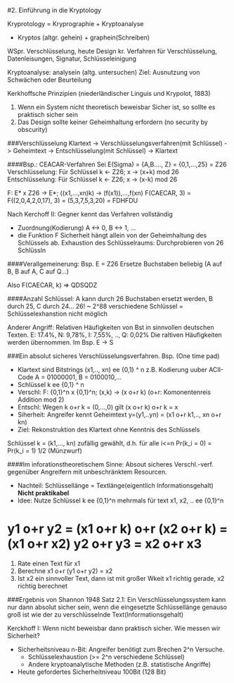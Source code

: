 #2. Einführung in die Kryptology

Kryprotology = Kryprographie + Kryptoanalyse
- Kryptos (altgr. gehein) + graphein(Schreiben)

WSpr. Verschlüsselung, heute Design kr. Verfahren für Verschlüsselung,
Datenleisungen, Signatur, Schlüsseleinigung

Kryptoanalyse: analysein (altg. untersuchen)
Ziel: Ausnutzung von Schwächen oder Beurteilung

Kerkhoffsche Prinzipien (niederländischer Linguis und Krypolot, 1883)
1. Wenn ein System nicht theoretisch beweisbar Sicher ist, so sollte es
   praktisch sicher sein
2. Das Design sollte keiner Geheimhaltung erfordern (no security by obscurity)


###Verschlüsselung
Klartext -> Verschlüsselungsverfahren(mit Schlüssel) -> Geheimtext ->
Entschlüsselung(mit Schlüssel) -> Klartext

####Bsp.: CEACAR-Verfahren
Sei E(Sigma) = {A,B...., Z} = {0,1,...,25} = Z26
Verschlüsselung: Für Schlüssel k <- Z26; x -> (x+k) mod 26
Entschlüsselung: Für Schlüssel k <- Z26; x -> (x-k) mod 26

F: E* x Z26 -> E*; ((x1,...,xn)k) -> (f(x1)),...,f(xn)
F(CAECAR, 3) = F((2,0,4,2,0,17), 3) = (5,3,7,5,3,20) = FDHFDU

Nach Kerchoff II: Gegner kennt das Verfahren vollständig
* Zuordnung(Kodierung) A <-> 0, B <-> 1, ...
* die Funktion F
Sicherheit hängt allein von der Geheimhaltung des Schlüssels ab.
Exhaustion des Schlüsselraums: Durchprobieren von 26 Schlüssln

####Verallgemeinerung: Bsp. E = Z26
Ersetze Buchstaben beliebig (A auf B, B auf A, C auf Q...)

Also F(CAECAR, k) => QDSQDZ

####Anzahl Schlüssel:
A kann durch 26 Buchstaben ersetzt werden, B durch 25, C durch 24...
26! ~ 2^88 verschiedene Schlüssel = Schlüsselexhanstion nicht möglich

Anderer Angriff: Relativen Häufigkeiten von Bst in sinnvollen deutschen Texten.
E: 17.4%, N: 9,78%, I: 7,55%, .., Q: 0,02%
Die raltiven Häufigkeiten werden übernommen. Im Bsp. E -> S

###Ein absolut sicheres Verschlüsselungsverfahren.  Bsp. (One time pad)
* Klartext sind Bitstrings (x1,.., xn) ee {0,1} ^ n
  z.B. Kodierung uuber ACII-Code A = 01000001, B = 0100010,...
* Schlüssel k ee {0,1} ^ n
* Verschl: F: {0,1}^n x {0,1}^n; (x,k) -> (x o+r k)
  (o+r: Komonentenreis Addition mod 2)
* Entschl: Wegen k o+r k = (0,...,0) gilt (x o+r k) o+r k = x
* Siherheit: Angreifer kennt Geheimtext y=(y1,..yn) = (x1 o+r k1,.., xn o+r kn)
* Ziel: Rekonstruktion des Klartext ohne Kenntnis des Schlüssels

Schlüssel k = (k1,..., kn) zufällig gewählt, d.h. für alle i<=n
  Pr(k_i = 0) = Pr(k_i = 1) 1/2 (Münzwurf)

####Im inforationstheoretischem Sinne:
Absout sicheres Verschl.-verf. gegenüber Angreifern mit unbeschränktem
Resourcen.
- Nachteil: Schlüssellänge = Textlänge(eigentlich Informationsgehalt)
  **Nicht praktikabel**
- Idee: Nutze Schlüssel k ee {0,1}^n mehrmals für text x1, x2, .. ee {0,1}^n

y1 o+r y2 = (x1 o+r k) o+r (x2 o+r k) = (x1 o+r x2)
y2 o+r y3 = x2 o+r x3
==
1. Rate einen Text für x1
2. Berechne x1 o+r (y1 o+r y2) = x2
3. Ist x2 ein sinnvoller Text, dann ist mit großer Wkeit x1 richtig gerade, x2
   richtig berechnet

###Ergebnis von Shannon 1948
Satz 2.1: Ein Verschlüsselungssystem kann nur dann absolut sicher sein, wenn
die eingesetzte Schlüssellänge genauso groß ist wie der zu verschlüsselnde
Text(Informationsgehalt)

Kerckhoff I: Wenn nicht beweisbar dann praktisch sicher.
Wie messen wir Sicherheit?
* Sicherheitsniveau n-Bit: Angreifer benötigt zum Brechen 2^n Versuche.
  - Schlüsselexhaustion (>= 2^n verschiedene Schlüssel)
  - Andere kryptoanalytische Methoden (z.B. statistische Angriffe)
* Heute gefordertes Sicherheitniveau 100Bit (128 Bit)
